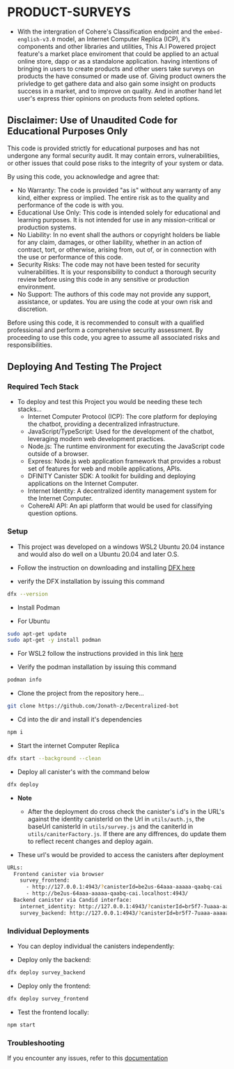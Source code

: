 # **PRODUCT-SURVEYS**
- With the intergration of Cohere's Classification endpoint and the `embed-english-v3.0` model, an Internet Computer Replica (ICP), it's components and other libraries and utilities, This A.I Powered project feature's a market place enviroment that could be applied to an actual online store, dapp or as a standalone application. having intentions of bringing in users to create products and other users take surveys on products the have consumed or made use of. Giving product owners the privledge to get gathere data and also gain some insight on products success in a market, and to improve on quality. And in another hand let user's express thier opinions on products from seleted options.

## **Disclaimer: Use of Unaudited Code for Educational Purposes Only**
This code is provided strictly for educational purposes and has not undergone any formal security audit. 
It may contain errors, vulnerabilities, or other issues that could pose risks to the integrity of your system or data.

By using this code, you acknowledge and agree that:
- No Warranty: The code is provided "as is" without any warranty of any kind, either express or implied. The entire risk as to the quality and performance of the code is with you.
- Educational Use Only: This code is intended solely for educational and learning purposes. It is not intended for use in any mission-critical or production systems.
- No Liability: In no event shall the authors or copyright holders be liable for any claim, damages, or other liability, whether in an action of contract, tort, or otherwise, arising from, out of, or in connection with the use or performance of this code.
- Security Risks: The code may not have been tested for security vulnerabilities. It is your responsibility to conduct a thorough security review before using this code in any sensitive or production environment.
- No Support: The authors of this code may not provide any support, assistance, or updates. You are using the code at your own risk and discretion.

Before using this code, it is recommended to consult with a qualified professional and perform a comprehensive security assessment. By proceeding to use this code, you agree to assume all associated risks and responsibilities.


## **Deploying And Testing The Project**


### **Required Tech Stack**

- To deploy and test this Project you would be needing these tech stacks...
    - Internet Computer Protocol (ICP): The core platform for deploying the chatbot, providing a decentralized infrastructure.
    - JavaScript/TypeScript: Used for the development of the chatbot, leveraging modern web development practices.
    - Node.js: The runtime environment for executing the JavaScript code outside of a browser.
    - Express: Node.js web application framework that provides a robust set of features for web and mobile applications, APIs.
    - DFINITY Canister SDK: A toolkit for building and deploying applications on the Internet Computer.
    - Internet Identity: A decentralized identity management system for the Internet Computer.
    - CohereAI API: An api platform that would be used for classifying question options.

### **Setup**

- This project was developed on a windows WSL2 Ubuntu 20.04 instance and would also do well on a Ubuntu 20.04 and later O.S.

- Follow the instruction on downloading and installing [DFX here](https://internetcomputer.org/docs/current/developer-docs/setup/install#installing-the-ic-sdk-1) 

- verify the DFX installation by issuing this command
```bash
dfx --version
```

- Install Podman

- For Ubuntu
```bash
sudo apt-get update
sudo apt-get -y install podman
```
- For WSL2 follow the instructions provided in this link [here](https://gist.github.com/nikAizuddin/1c1822bd32b3c449433d0f81f796b71d)

- Verify the podman installation by issuing this command
```bash
podman info
```

- Clone the project from the repository here...
```bash
git clone https://github.com/Jonath-z/Decentralized-bot
```

- Cd into the dir and install it's dependencies
```bash 
npm i
```

- Start the internet Computer Replica
```bash
dfx start --background --clean
```

- Deploy all canister's with the command below
```bash
dfx deploy
```

- **Note**
    - After the deployment do cross check the canister's i.d's in the URL's against the identity canisterId on the Url in `utils/auth.js`, the baseUrl canisterId in `utils/survey.js` and the caniterId in `utils/caniterFactory.js`. If there are any diffrences, do update them to reflect recent changes and deploy again. 

- These url's would be provided to access the canisters after deployment
```bash
URLs:
  Frontend canister via browser
    survey_frontend:
      - http://127.0.0.1:4943/?canisterId=be2us-64aaa-aaaaa-qaabq-cai
      - http://be2us-64aaa-aaaaa-qaabq-cai.localhost:4943/
  Backend canister via Candid interface:
    internet_identity: http://127.0.0.1:4943/?canisterId=br5f7-7uaaa-aaaaa-qaaca-cai&id=bkyz2-fmaaa-aaaaa-qaaaq-cai
    survey_backend: http://127.0.0.1:4943/?canisterId=br5f7-7uaaa-aaaaa-qaaca-cai&id=bd3sg-teaaa-aaaaa-qaaba-cai
```

### **Individual Deployments**

- You can deploy individual the canisters independently:

- Deploy only the backend:

```bash
dfx deploy survey_backend
```

- Deploy only the frontend:

```bash
dfx deploy survey_frontend
```

- Test the frontend locally:

```bash
npm start
```


### **Troubleshooting**

If you encounter any issues, refer to this [documentation](https://demergent-labs.github.io/azle/deployment.html#common-deployment-issues) 
